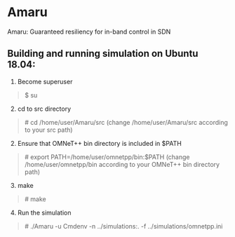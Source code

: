 # Amaru
Amaru: Guaranteed resiliency for in-band control in SDN

## Building and running simulation on Ubuntu 18.04:

1. Become superuser

> $ su

2. cd to src directory

> \# cd /home/user/Amaru/src (change /home/user/Amaru/src according to your src path)

2. Ensure that OMNeT++ bin directory is included in $PATH

> \# export PATH=/home/user/omnetpp/bin:$PATH (change /home/user/omnetpp/bin according to your OMNeT++ bin directory path)

3. make

> \# make

4. Run the simulation

> \# ./Amaru -u Cmdenv -n ../simulations:. -f ../simulations/omnetpp.ini
